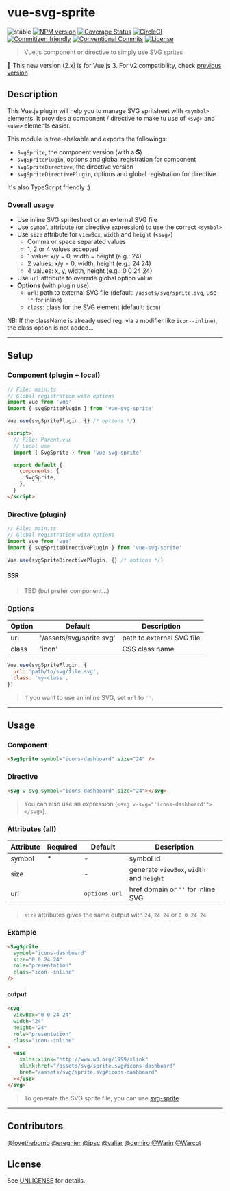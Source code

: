 # vue-svg-sprite

![stable](https://img.shields.io/badge/stability-stable-green.svg?style=flat-square)
[![NPM version](https://img.shields.io/npm/v/vue-svg-sprite.svg?style=flat-square)](https://www.npmjs.com/package/vue-svg-sprite)
[![Coverage Status](https://img.shields.io/coveralls/thierrymichel/vue-svg-sprite/master.svg?style=flat-square)](https://coveralls.io/github/thierrymichel/vue-svg-sprite?branch=master)
[![CircleCI](https://img.shields.io/circleci/project/github/thierrymichel/vue-svg-sprite/master.svg?style=flat-square)](https://circleci.com/gh/thierrymichel/vue-svg-sprite/tree/master)
[![Commitizen friendly](https://img.shields.io/badge/commitizen-friendly-brightgreen.svg?style=flat-square)](http://commitizen.github.io/cz-cli/)
[![Conventional Commits](https://img.shields.io/badge/Conventional%20Commits-1.0.0-yellow.svg?style=flat-square)](https://conventionalcommits.org)
[![License](https://img.shields.io/badge/license-UNLICENSE-green.svg?style=flat-square)](https://github.com/thierrymichel/vue-svg-sprite/blob/master/UNLICENSE)

> Vue.js component or directive to simply use SVG sprites

🚨 This new version (2.x) is for Vue.js 3. For v2 compatibility, check [previous version](https://www.npmjs.com/package/vue-svg-sprite/v/1.4.3)

## Description

This Vue.js plugin will help you to manage SVG spritsheet with `<symbol>` elements.
It provides a component / directive to make tu use of `<svg>` and `<use>` elements easier.

This module is tree-shakable and exports the followings:

- `SvgSprite`, the component version (with a **S**)
- `svgSpritePlugin`, options and global registration for component
- `svgSpriteDirective`, the directive version
- `svgSpriteDirectivePlugin`, options and global registration for directive

It's also TypeScript friendly :)

### Overall usage

- Use inline SVG spritesheet or an external SVG file
- Use `symbol` attribute (or directive expression) to use the correct `<symbol>`
- Use `size` attribute for `viewBox`, `width` and `height` (`<svg>`)
  - Comma or space separated values
  - 1, 2 or 4 values accepted
  - 1 value: x/y = 0, width = height (e.g.: 24)
  - 2 values: x/y = 0, width, height (e.g.: 24 24)
  - 4 values: x, y, width, height (e.g.: 0 0 24 24)
- Use `url` attribute to override global option value
- **Options** (with plugin use):
  - `url`: path to external SVG file (default: `/assets/svg/sprite.svg`, use `''` for inline)
  - `class`: class for the SVG element (default: `icon`)

NB: If the className is already used (eg: via a modifier like `icon--inline`), the class option is not added…

---

## Setup

### Component (plugin + local)

```js
// File: main.ts
// Global registration with options
import Vue from 'vue'
import { svgSpritePlugin } from 'vue-svg-sprite'

Vue.use(svgSpritePlugin, {} /* options */)
```

```html
<script>
  // File: Parent.vue
  // Local use
  import { SvgSprite } from 'vue-svg-sprite'

  export default {
    components: {
      SvgSprite,
    },
  }
</script>
```

### Directive (plugin)

```js
// File: main.ts
// Global registration with options
import Vue from 'vue'
import { svgSpriteDirectivePlugin } from 'vue-svg-sprite'

Vue.use(svgSpriteDirectivePlugin, {} /* options */)
```

#### SSR

> TBD (but prefer component…)

### Options

| Option | Default                  | Description               |
| ------ | ------------------------ | ------------------------- |
| url    | '/assets/svg/sprite.svg' | path to external SVG file |
| class  | 'icon'                   | CSS class name            |

```js
Vue.use(svgSpritePlugin, {
  url: 'path/to/svg/file.svg',
  class: 'my-class',
})
```

> If you want to use an inline SVG, set `url` to `''`.

---

## Usage

### Component

```html
<SvgSprite symbol="icons-dashboard" size="24" />
```

### Directive

```html
<svg v-svg symbol="icons-dashboard" size="24"></svg>
```

> You can also use an expression (`<svg v-svg="'icons-dashboard'"></svg>`).

### Attributes (all)

| Attribute | Required | Default       | Description                              |
| --------- | -------- | ------------- | ---------------------------------------- |
| symbol    | \*       | -             | symbol id                                |
| size      |          | -             | generate `viewBox`, `width` and `height` |
| url       |          | `options.url` | href domain or `''` for inline SVG       |

> `size` attributes gives the same output with `24`, `24 24` or `0 0 24 24`.

### Example

```html
<SvgSprite
  symbol="icons-dashboard"
  size="0 0 24 24"
  role="presentation"
  class="icon--inline"
/>
```

#### output

```html
<svg
  viewBox="0 0 24 24"
  width="24"
  height="24"
  role="presentation"
  class="icon--inline"
>
  <use
    xmlns:xlink="http://www.w3.org/1999/xlink"
    xlink:href="/assets/svg/sprite.svg#icons-dashboard"
    href="/assets/svg/sprite.svg#icons-dashboard"
  ></use>
</svg>
```

> To generate the SVG sprite file, you can use [svg-sprite](https://www.npmjs.com/package/svg-sprite).

---

## Contributors

[@lovethebomb](https://github.com/lovethebomb)
[@eregnier](https://github.com/eregnier)
[@jpsc](https://github.com/jpsc)
[@valjar](https://github.com/valjar)
[@demiro](https://github.com/demiro)
[@Warin](https://github.com/Warin)
[@Warcot](https://github.com/Warcot)

## License

See [UNLICENSE](https://github.com/thierrymichel/vue-svg-sprite/blob/master/UNLICENSE) for details.
